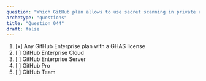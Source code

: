 ```yaml
---
question: "Which GitHub plan allows to use secret scanning in private repositories?"
archetype: "questions"
title: "Question 044"
draft: false
---
```


1. [x] Any GitHub Enterprise plan with a GHAS license
1. [ ] GitHub Enterprise Cloud
1. [ ] GitHub Enterprise Server
1. [ ] GitHub Pro
1. [ ] GitHub Team
